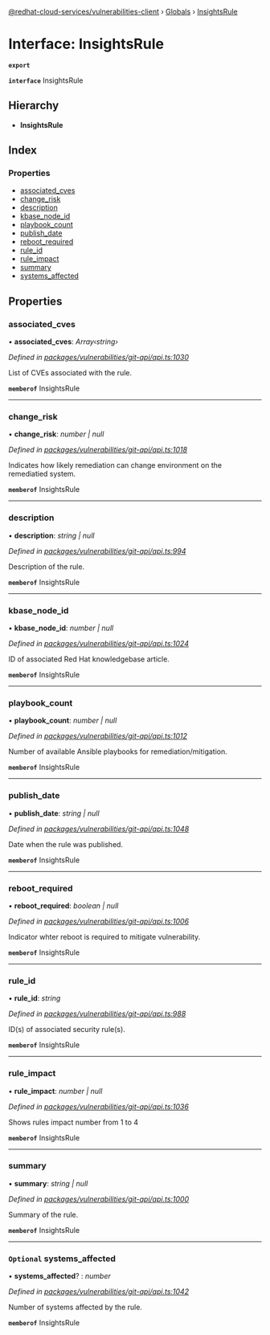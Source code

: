 [@redhat-cloud-services/vulnerabilities-client](../README.md) › [Globals](../globals.md) › [InsightsRule](insightsrule.md)

# Interface: InsightsRule

**`export`** 

**`interface`** InsightsRule

## Hierarchy

* **InsightsRule**

## Index

### Properties

* [associated_cves](insightsrule.md#associated_cves)
* [change_risk](insightsrule.md#change_risk)
* [description](insightsrule.md#description)
* [kbase_node_id](insightsrule.md#kbase_node_id)
* [playbook_count](insightsrule.md#playbook_count)
* [publish_date](insightsrule.md#publish_date)
* [reboot_required](insightsrule.md#reboot_required)
* [rule_id](insightsrule.md#rule_id)
* [rule_impact](insightsrule.md#rule_impact)
* [summary](insightsrule.md#summary)
* [systems_affected](insightsrule.md#optional-systems_affected)

## Properties

###  associated_cves

• **associated_cves**: *Array‹string›*

*Defined in [packages/vulnerabilities/git-api/api.ts:1030](https://github.com/RedHatInsights/javascript-clients/blob/master/packages/vulnerabilities/git-api/api.ts#L1030)*

List of CVEs associated with the rule.

**`memberof`** InsightsRule

___

###  change_risk

• **change_risk**: *number | null*

*Defined in [packages/vulnerabilities/git-api/api.ts:1018](https://github.com/RedHatInsights/javascript-clients/blob/master/packages/vulnerabilities/git-api/api.ts#L1018)*

Indicates how likely remediation can change environment on the remediatied system.

**`memberof`** InsightsRule

___

###  description

• **description**: *string | null*

*Defined in [packages/vulnerabilities/git-api/api.ts:994](https://github.com/RedHatInsights/javascript-clients/blob/master/packages/vulnerabilities/git-api/api.ts#L994)*

Description of the rule.

**`memberof`** InsightsRule

___

###  kbase_node_id

• **kbase_node_id**: *number | null*

*Defined in [packages/vulnerabilities/git-api/api.ts:1024](https://github.com/RedHatInsights/javascript-clients/blob/master/packages/vulnerabilities/git-api/api.ts#L1024)*

ID of associated Red Hat knowledgebase article.

**`memberof`** InsightsRule

___

###  playbook_count

• **playbook_count**: *number | null*

*Defined in [packages/vulnerabilities/git-api/api.ts:1012](https://github.com/RedHatInsights/javascript-clients/blob/master/packages/vulnerabilities/git-api/api.ts#L1012)*

Number of available Ansible playbooks for remediation/mitigation.

**`memberof`** InsightsRule

___

###  publish_date

• **publish_date**: *string | null*

*Defined in [packages/vulnerabilities/git-api/api.ts:1048](https://github.com/RedHatInsights/javascript-clients/blob/master/packages/vulnerabilities/git-api/api.ts#L1048)*

Date when the rule was published.

**`memberof`** InsightsRule

___

###  reboot_required

• **reboot_required**: *boolean | null*

*Defined in [packages/vulnerabilities/git-api/api.ts:1006](https://github.com/RedHatInsights/javascript-clients/blob/master/packages/vulnerabilities/git-api/api.ts#L1006)*

Indicator whter reboot is required to mitigate vulnerability.

**`memberof`** InsightsRule

___

###  rule_id

• **rule_id**: *string*

*Defined in [packages/vulnerabilities/git-api/api.ts:988](https://github.com/RedHatInsights/javascript-clients/blob/master/packages/vulnerabilities/git-api/api.ts#L988)*

ID(s) of associated security rule(s).

**`memberof`** InsightsRule

___

###  rule_impact

• **rule_impact**: *number | null*

*Defined in [packages/vulnerabilities/git-api/api.ts:1036](https://github.com/RedHatInsights/javascript-clients/blob/master/packages/vulnerabilities/git-api/api.ts#L1036)*

Shows rules impact number from 1 to 4

**`memberof`** InsightsRule

___

###  summary

• **summary**: *string | null*

*Defined in [packages/vulnerabilities/git-api/api.ts:1000](https://github.com/RedHatInsights/javascript-clients/blob/master/packages/vulnerabilities/git-api/api.ts#L1000)*

Summary of the rule.

**`memberof`** InsightsRule

___

### `Optional` systems_affected

• **systems_affected**? : *number*

*Defined in [packages/vulnerabilities/git-api/api.ts:1042](https://github.com/RedHatInsights/javascript-clients/blob/master/packages/vulnerabilities/git-api/api.ts#L1042)*

Number of systems affected by the rule.

**`memberof`** InsightsRule
